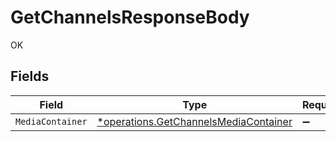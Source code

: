 # GetChannelsResponseBody

OK


## Fields

| Field                                                                                         | Type                                                                                          | Required                                                                                      | Description                                                                                   |
| --------------------------------------------------------------------------------------------- | --------------------------------------------------------------------------------------------- | --------------------------------------------------------------------------------------------- | --------------------------------------------------------------------------------------------- |
| `MediaContainer`                                                                              | [*operations.GetChannelsMediaContainer](../../models/operations/getchannelsmediacontainer.md) | :heavy_minus_sign:                                                                            | N/A                                                                                           |